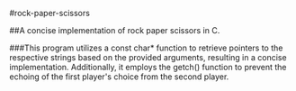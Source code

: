 #rock-paper-scissors

##A concise implementation of rock paper scissors in C.

###This program utilizes a const char* function to retrieve pointers to the respective strings based on the provided arguments, resulting in a concise implementation. Additionally, it employs the getch() function to prevent the echoing of the first player's choice from the second player.
